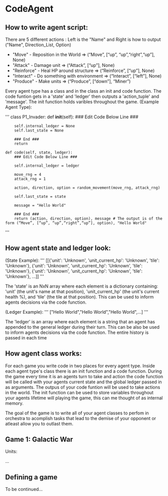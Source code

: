 # CodeAgent

## How to write agent script:

There are 5 different actions :
Left is the "Name" and Right is how to output ("Name", Direction_List, Option)
- "Move" - Reposition in the World => (“Move”, [“up”, “up”,“right”,“up”], None)
- "Attack" - Damage unit => (“Attack”, [“up”], None)
- "Reinforce" - Heal HP around structure => (“Reinforce”, [“up”], None)
- "Interact" - Do something with environment => (“Interact”, [“left”], None)
- "Produce" - Make units => (“Produce”, [“down”], “Miner”)

Every agent type has a class and in the class an init and code function. The code funtion gets in a 'state' and 'ledger' then outputs a 'action_tuple' and 'message'. The init function holds varibles throughout the game.
(Example Agent Type):

'''
class P1_Invader:
    def __init__(self):
        ### Edit Code Below Line ###
        
        self.internal_ledger = None
        self.last_state = None

        ### End ###
        return

    def code(self, state, ledger):
        ### Edit Code Below Line ###

        self.internal_ledger = ledger

        move_rng = 4
        attack_rng = 1

        action, direction, option = random_movement(move_rng, attack_rng)

        self.last_state = state

        message = "Hello World"

        ### End ###
        return (action, direction, option), message # The output is of the form (“Move”, [“up”, “up”,“right”,“up”], option), "Hello World"

'''

## How agent state and ledger look:

(State Example): 
'''
[[{'unit': 'Unknown', 'unit_current_hp': 'Unknown', 'tile': 'Unknown'}, {'unit': 'Unknown', 'unit_current_hp': 'Unknown', 'tile': 'Unknown'}, {'unit': 'Unknown', 'unit_current_hp': 'Unknown', 'tile': 'Unknown'}, ...]]
'''

The 'state' is an NxN array where each element is a dictionary containing: 'unit' (the unit's name at that position), 'unit_current_hp' (the unit's current health %), and 'tile' (the tile at that position). This can be used to inform agents decisions via the code function.

(Ledger Example):
'''
["Hello World","Hello World","Hello World",...]
'''

The 'ledger' is an array where each element is a string that an agent has appended to the general ledger during their turn. This can be also be used to inform agents decisions via the code function. The entire history is passed in each time

## How agent class works:

For each game you write code in two places for every agent type. Inside each agent type's class there is an init function and a code function. During the game every time it is an agents turn to take and action the code function will be called with your agents current state and the global ledger passed in as arguments. The outpus of your code funtion will be used to take actions in the world. The init function can be used to store variables throughout your agents lifetime will playing the game, this can me thought of as internal memory.

The goal of the game is to write all of your agent classes to perfom in orchestra to acomplish tasks that lead to the demise of your opponent or atleast allow you to outlast them.

## Game 1: Galactic War

Units:

...

## Defining a game

To be continued...

